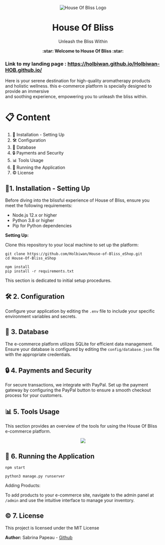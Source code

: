 <p align="center">
  <img src="https://zupimages.net/up/24/06/1e99.png" alt="House Of Bliss Logo"/>
  <h1 align="center">House Of Bliss</h1>
  <p align="center">Unleash the Bliss Within</p>
  <p align="center">
    <b>:star: Welcome to House Of Bliss :star:</b>
  </p>
</p>

### Link to my landing page : https://holbiwan.github.io/Holbiwan-HOB.github.io/

Here is your serene destination for high-quality aromatherapy products  
and holistic wellness. this e-commerce platform is specially designed to provide an immersive  
and soothing experience, empowering you to unleash the bliss within.

# 📋 Content

1. 🔨 Installation - Setting Up
2. 🛠️ Configuration
3. 💽 Database
4. 🔒 Payments and Security
5. 📊 Tools Usage
6. 🏃 Running the Application
7. ©️ License
   
## 🔨1. Installation - Setting Up

Before diving into the blissful experience of House of Bliss, ensure you meet the following requirements:

- Node.js 12.x or higher  
- Python 3.8 or higher  
- Pip for Python dependencies  

**Setting Up:**  

Clone this repository to your local machine to set up the platform:

```
git clone https://github.com/Holbiwan/House-of-Bliss_eShop.git
cd House-Of-Bliss_eShop
```


```
npm install
pip install -r requirements.txt
```

This section is dedicated to initial setup procedures.

## 🛠️ 2. Configuration

Configure your application by editing the `.env` file to include your specific environment variables and secrets.

## 💽 3. Database

The e-commerce platform utilizes SQLite for efficient data management. Ensure your database is configured by editing the `config/database.json` file with the appropriate credentials.

## 🔒 4. Payments and Security

For secure transactions, we integrate with PayPal. Set up the payment gateway by configuring the PayPal button to ensure a smooth checkout process for your customers.

## 📊 5. Tools Usage

This section provides an overview of the tools for using the House Of Bliss e-commerce platform.

<div align="center">
    <img src="https://skillicons.dev/icons?i=python,html,css,js,react,nodejs,django,sqlite,bootstrap" /><br>
</div>


## 🏃 6. Running the Application

```Start the development server with:
npm start
```

```For the Django backend:
python3 manage.py runserver
```
Adding Products:

To add products to your e-commerce site, navigate to the admin panel at `/admin` and use the intuitive interface to manage your inventory.

## ©️ 7. License

This project is licensed under the MIT License

**Author:** Sabrina Papeau - [Github](https://github.com/Holbiwan)
